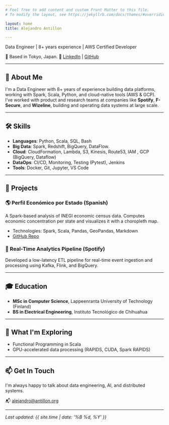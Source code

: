 ```yaml
---
# Feel free to add content and custom Front Matter to this file.
# To modify the layout, see https://jekyllrb.com/docs/themes/#overriding-theme-defaults

layout: home
title: Alejandro Antillon

---
```


Data Engineer | 8+ years experience | AWS Certified Developer

📍 Based in Tokyo, Japan.
🔗 [LinkedIn](https://www.linkedin.com/in/alejandro-antillon-08981975/) | [GitHub](https://github.com/aantillonl)

---

## 🧠 About Me

I'm a Data Engineer with 8+ years of experience building data platforms, working with Spark, Scala, Python, and cloud-native tools (AWS & GCP).  
I’ve worked with product and research teams at companies like **Spotify**, **F-Secure**, and **Wizeline**, building and operating data systems at large scale.

---

## 🛠️ Skills

- **Languages**: Python, Scala, SQL, Bash  
- **Big Data**: Spark, Redshift, BigQuery, DataFlow.
- **Cloud**: CloudFormation, Lambda, S3, Kinesis, Route53, IAM , GCP (BigQuery, Dataflow)  
- **DataOps**: CI/CD, Monitoring, Testing (Pytest), Jenkins 
- **Tools**: Docker, Git, Jupyter, VS Code

---

## 🚧 Projects

### 🌎 Perfil Económico por Estado (Spanish)
A Spark-based analysis of INEGI economic census data. Computes economic concentration per state and visualizes it with a choropleth map.

- Technologies: Spark, Scala, Pandas, GeoPandas, Markdown
- [GitHub Repo](https://github.com/yourusername/mexico-economic-profile)

### 🔌 Real-Time Analytics Pipeline (Spotify)
Developed a low-latency ETL pipeline for real-time event ingestion and processing using Kafka, Flink, and BigQuery.

---

## 🎓 Education

- **MSc in Computer Science**, Lappeenranta University of Technology (Finland)  
- **BS in Electrical Engineering**, Instituto Tecnológico de Chihuahua

---

## 🧭 What I'm Exploring

- Functional Programming in Scala
- GPU-accelerated data processing (RAPIDS, CUDA, Spark RAPIDS)

---

## 📫 Get In Touch

I'm always happy to talk about data engineering, AI, and distributed systems.

📬 [alejandro@antillon.org](mailto:alejandro@antillon.org)

---

_Last updated: {{ site.time | date: '%B %d, %Y' }}_